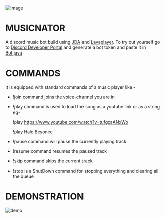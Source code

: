 
![image](https://ibb.co/qY4d6SS)


# MUSICNATOR

A discord music bot build using [JDA](https://github.com/DV8FromTheWorld/JDA) and [Lavaplayer](https://github.com/sedmelluq/lavaplayer). To try out yourself go to [Discord Developer Portal](https://discord.com/developers) and generate a bot token and paste it in [Bot.java](https://github.com/iAmSyntax/MUSICNATOR/blob/master/src/main/java/me/aslam/Bot.java)

# COMMANDS

 It is equipped with standard commands of a music player like -

* !join command joins the voice-channel you are in 
* !play command is used to load the song as a youtube link or as a string eg- 

  !play https://www.youtube.com/watch?v=tufgxaANxWo  
   
  !play Halo Beyonce

* !pause command will pause the currently playing track
* !resume command resumes the paused track
* !skip command skips the current track
* !stop is a ShutDown command for stopping everything and clearing      all the queue

# DEMONSTRATION

![demo](https://gfycat.com/embarrassedpresenthornet) 
